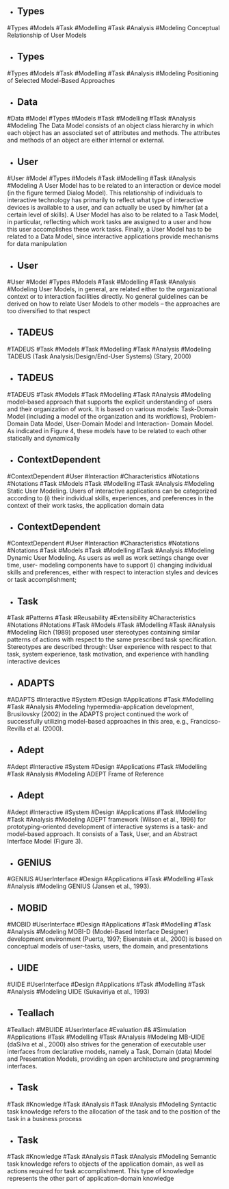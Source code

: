 - ## Types
#Types  #Models #Task #Modelling #Task #Analysis  #Modeling 
Conceptual Relationship of User Models

- ## Types
#Types  #Models #Task #Modelling #Task #Analysis  #Modeling 
Positioning of Selected Model-Based Approaches

- ## Data
#Data #Model #Types  #Models #Task #Modelling #Task #Analysis  #Modeling 
The Data Model consists of an object class hierarchy in which each object has an associated set of attributes and methods. The attributes and methods of an object are either internal or external.

- ## User
#User #Model #Types  #Models #Task #Modelling #Task #Analysis  #Modeling 
A User Model has to be related to an interaction or device model (in the figure termed Dialog Model). This relationship of individuals to interactive technology has primarily to reflect what type of interactive devices is available to a user, and can actually be used by him/her (at a certain level of skills). A User Model has also to be related to a Task Model, in particular, reflecting which work tasks are assigned to a user and how this user accomplishes these work tasks. Finally, a User Model has to be related to a Data Model, since interactive applications provide mechanisms for data manipulation

- ## User
#User #Model #Types  #Models #Task #Modelling #Task #Analysis  #Modeling 
User Models, in general, are related either to the organizational context or to interaction facilities directly. No general guidelines can be derived on how to relate User Models to other models – the approaches are too diversified to that respect

- ## TADEUS
#TADEUS #Task #Models #Task #Modelling #Task #Analysis  #Modeling 
TADEUS (Task Analysis/Design/End-User Systems) (Stary, 2000)

- ## TADEUS
#TADEUS #Task #Models #Task #Modelling #Task #Analysis  #Modeling 
model-based approach that supports the explicit understanding of users and their organization of work. It is based on various models: Task-Domain Model (including a model of the organization and its workflows), Problem-Domain Data Model, User-Domain Model and Interaction- Domain Model. As indicated in Figure 4, these models have to be related to each other statically and dynamically

- ## ContextDependent
#ContextDependent #User #Interaction #Characteristics  #Notations #Notations  #Task #Models #Task #Modelling #Task #Analysis  #Modeling 
Static User Modeling. Users of interactive applications can be categorized according to (i) their individual skills, experiences, and preferences in the context of their work tasks, the application domain data

- ## ContextDependent
#ContextDependent #User #Interaction #Characteristics  #Notations #Notations  #Task #Models #Task #Modelling #Task #Analysis  #Modeling 
Dynamic User Modeling. As users as well as work settings change over time, user- modeling components have to support (i) changing individual skills and preferences, either with respect to interaction styles and devices or task accomplishment;

- ## Task
#Task #Patterns #Task #Reusability  #Extensibility #Characteristics  #Notations #Notations  #Task #Models #Task #Modelling #Task #Analysis  #Modeling 
Rich (1989) proposed user stereotypes containing similar patterns of actions with respect to the same prescribed task specification. Stereotypes are described through: User experience with respect to that task, system experience, task motivation, and experience with handling interactive devices

- ## ADAPTS
#ADAPTS #Interactive #System #Design #Applications #Task #Modelling #Task #Analysis  #Modeling 
hypermedia-application development, Brusilovsky (2002) in the ADAPTS project continued the work of successfully utilizing model-based approaches in this area, e.g., Francicso-Revilla et al. (2000).

- ## Adept
#Adept #Interactive #System #Design #Applications #Task #Modelling #Task #Analysis  #Modeling 
ADEPT Frame of Reference

- ## Adept
#Adept #Interactive #System #Design #Applications #Task #Modelling #Task #Analysis  #Modeling 
ADEPT framework (Wilson et al., 1996) for prototyping-oriented development of interactive systems is a task- and model-based approach. It consists of a Task, User, and an Abstract Interface Model (Figure 3).

- ## GENIUS
#GENIUS #UserInterface #Design #Applications #Task #Modelling #Task #Analysis  #Modeling 
GENIUS (Jansen et al., 1993).

- ## MOBID
#MOBID #UserInterface #Design #Applications #Task #Modelling #Task #Analysis  #Modeling 
MOBI-D (Model-Based Interface Designer) development environment (Puerta, 1997; Eisenstein et al., 2000) is based on conceptual models of user-tasks, users, the domain, and presentations

- ## UIDE
#UIDE #UserInterface #Design #Applications #Task #Modelling #Task #Analysis  #Modeling 
UIDE (Sukaviriya et al., 1993)

- ## Teallach
#Teallach #MBUIDE #UserInterface #Evaluation #& #Simulation #Applications #Task #Modelling #Task #Analysis  #Modeling 
MB-UIDE (daSilva et al., 2000) also strives for the generation of executable user interfaces from declarative models, namely a Task, Domain (data) Model and Presentation Models, providing an open architecture and programming interfaces.

- ## Task
#Task #Knowledge #Task #Analysis #Task #Analysis  #Modeling 
Syntactic task knowledge refers to the allocation of the task and to the position of the task in a business process

- ## Task
#Task #Knowledge #Task #Analysis #Task #Analysis  #Modeling 
Semantic task knowledge refers to objects of the application domain, as well as actions required for task accomplishment. This type of knowledge represents the other part of application-domain knowledge

